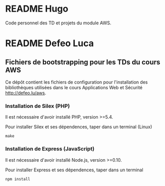 # README Hugo

Code personnel des TD et projets du module AWS.

# README Defeo Luca

## Fichiers de bootstrapping pour les TDs du cours AWS

Ce dépôt contient les fichiers de configuration pour l'installation des
bibliothèques utilisées dans le cours Applications Web et Sécurité
<http://defeo.lu/aws>.

### Installation de Silex (PHP)

Il est nécessaire d'avoir installé PHP, version >=5.4.

Pour installer Silex et ses dépendences, taper dans un terminal (Linux)

    make

### Installation de Express (JavaScript)

Il est nécessaire d'avoir installé Node.js, version >=0.10.

Pour installer Express et ses dépendences, taper dans un terminal

    npm install
